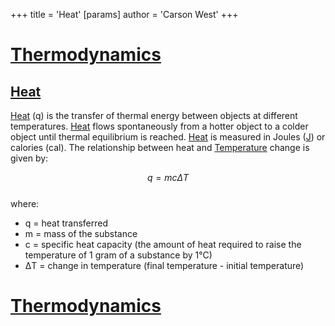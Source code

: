 +++
 title = 'Heat'
[params]
	author = 'Carson West'
+++
# [Thermodynamics](./../thermodynamics/)

## [Heat](./../heat/)

[Heat](./../heat/) (q) is the transfer of thermal energy between objects at different temperatures.  [Heat](./../heat/) flows spontaneously from a hotter object to a colder object until thermal equilibrium is reached.  [Heat](./../heat/) is measured in Joules ([J](./../j/)) or calories (cal).  The relationship between heat and [Temperature](./../temperature/) change is given by:

 $$ q = mc\Delta T $$  
where:

* q = heat transferred
* m = mass of the substance
* c = specific heat capacity (the amount of heat required to raise the temperature of 1 gram of a substance by 1°C)
* ΔT = change in temperature (final temperature - initial temperature)

# [Thermodynamics](./../thermodynamics/)